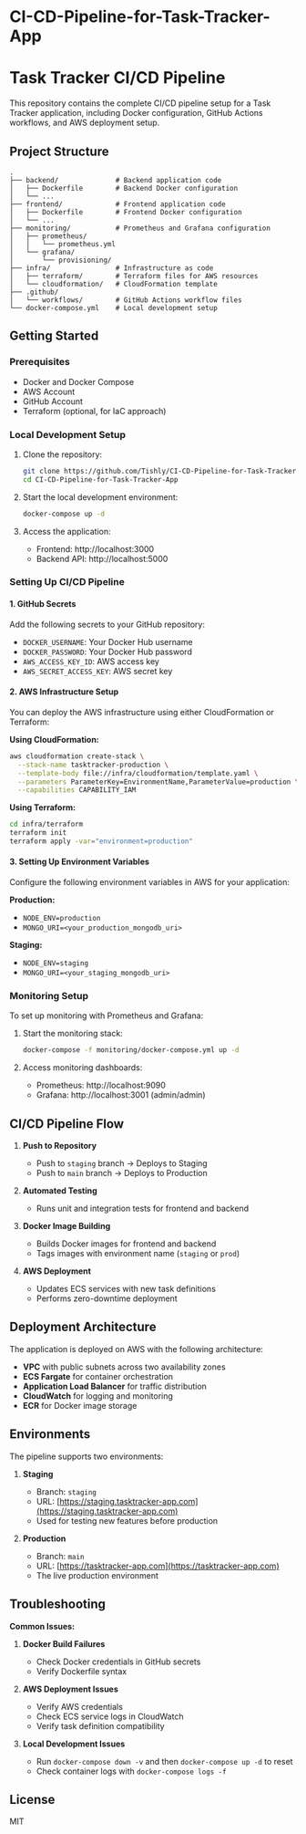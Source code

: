 # CI-CD-Pipeline-for-Task-Tracker-App

# Task Tracker CI/CD Pipeline

This repository contains the complete CI/CD pipeline setup for a Task Tracker application, including Docker configuration, GitHub Actions workflows, and AWS deployment setup.

## Project Structure

```
.
├── backend/              # Backend application code
│   ├── Dockerfile        # Backend Docker configuration
│   └── ...
├── frontend/             # Frontend application code
│   ├── Dockerfile        # Frontend Docker configuration
│   └── ...
├── monitoring/           # Prometheus and Grafana configuration
│   ├── prometheus/
│   │   └── prometheus.yml
│   └── grafana/
│       └── provisioning/
├── infra/                # Infrastructure as code
│   ├── terraform/        # Terraform files for AWS resources
│   └── cloudformation/   # CloudFormation template
├── .github/
│   └── workflows/        # GitHub Actions workflow files
└── docker-compose.yml    # Local development setup
```

## Getting Started

### Prerequisites

- Docker and Docker Compose
- AWS Account
- GitHub Account
- Terraform (optional, for IaC approach)

### Local Development Setup

1. Clone the repository:
   ```bash
   git clone https://github.com/Tishly/CI-CD-Pipeline-for-Task-Tracker-App
   cd CI-CD-Pipeline-for-Task-Tracker-App
   ```

2. Start the local development environment:
   ```bash
   docker-compose up -d
   ```

3. Access the application:
   - Frontend: http://localhost:3000
   - Backend API: http://localhost:5000

### Setting Up CI/CD Pipeline

#### 1. GitHub Secrets

Add the following secrets to your GitHub repository:

- `DOCKER_USERNAME`: Your Docker Hub username
- `DOCKER_PASSWORD`: Your Docker Hub password
- `AWS_ACCESS_KEY_ID`: AWS access key
- `AWS_SECRET_ACCESS_KEY`: AWS secret key

#### 2. AWS Infrastructure Setup

You can deploy the AWS infrastructure using either CloudFormation or Terraform:

**Using CloudFormation:**
```bash
aws cloudformation create-stack \
  --stack-name tasktracker-production \
  --template-body file://infra/cloudformation/template.yaml \
  --parameters ParameterKey=EnvironmentName,ParameterValue=production \
  --capabilities CAPABILITY_IAM
```

**Using Terraform:**
```bash
cd infra/terraform
terraform init
terraform apply -var="environment=production"
```

#### 3. Setting Up Environment Variables

Configure the following environment variables in AWS for your application:

**Production:**
- `NODE_ENV=production`
- `MONGO_URI=<your_production_mongodb_uri>`

**Staging:**
- `NODE_ENV=staging`
- `MONGO_URI=<your_staging_mongodb_uri>`

### Monitoring Setup

To set up monitoring with Prometheus and Grafana:

1. Start the monitoring stack:
   ```bash
   docker-compose -f monitoring/docker-compose.yml up -d
   ```

2. Access monitoring dashboards:
   - Prometheus: http://localhost:9090
   - Grafana: http://localhost:3001 (admin/admin)

## CI/CD Pipeline Flow

1. **Push to Repository**
   - Push to `staging` branch -> Deploys to Staging
   - Push to `main` branch -> Deploys to Production

2. **Automated Testing**
   - Runs unit and integration tests for frontend and backend

3. **Docker Image Building**
   - Builds Docker images for frontend and backend
   - Tags images with environment name (`staging` or `prod`)

4. **AWS Deployment**
   - Updates ECS services with new task definitions
   - Performs zero-downtime deployment

## Deployment Architecture

The application is deployed on AWS with the following architecture:

- **VPC** with public subnets across two availability zones
- **ECS Fargate** for container orchestration
- **Application Load Balancer** for traffic distribution
- **CloudWatch** for logging and monitoring
- **ECR** for Docker image storage

## Environments

The pipeline supports two environments:

1. **Staging**
   - Branch: `staging`
   - URL: [https://staging.tasktracker-app.com](https://staging.tasktracker-app.com)
   - Used for testing new features before production

2. **Production**
   - Branch: `main`
   - URL: [https://tasktracker-app.com](https://tasktracker-app.com)
   - The live production environment

## Troubleshooting

**Common Issues:**

1. **Docker Build Failures**
   - Check Docker credentials in GitHub secrets
   - Verify Dockerfile syntax

2. **AWS Deployment Issues**
   - Verify AWS credentials
   - Check ECS service logs in CloudWatch
   - Verify task definition compatibility

3. **Local Development Issues**
   - Run `docker-compose down -v` and then `docker-compose up -d` to reset
   - Check container logs with `docker-compose logs -f`

## License

MIT